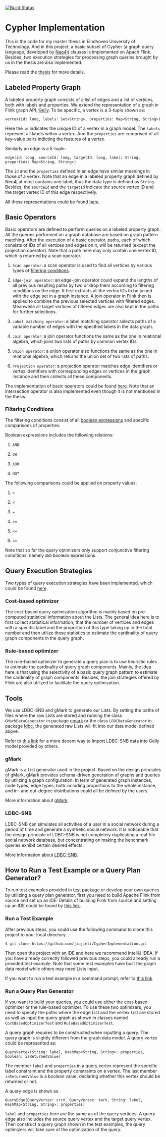 [![Build Status](https://travis-ci.org/jiujieti/CypherImplementation.svg?branch=master)](https://travis-ci.org/jiujieti/CypherImplementation)
# Cypher Implementation
This is the code for my master thesis in Eindhoven University of Technology. And in this project, a basic subset of Cypher (a graph query language, developed by [Neo4j](https://neo4j.com/)) clauses is implemented on Apach Flink. Besides,
two execution strategies for processing graph queries brought by us in the thesis are also implemented.

Please read the [thesis](thesis.pdf) for more details.

## Labeled Property Graph
A labeled property graph consists of a list of edges and a list of vertices, both with labels and properties. We extend the representation of a graph in Flink graph API, [Gelly](https://ci.apache.org/projects/flink/flink-docs-release-1.1/apis/batch/libs/gelly.html).
To be specific, a vertex is a 3-tuple shown as:

```
vertex(id: long, labels: Set<String>, properties: Map<String, String>)
```

Here the `id` indicates the unique ID of a vertex in a graph model. The `labels` represent all labels within a vertex. And the `properties` are comprised of all key-value pairs indicting the features of a vertex.

Similarly an edge is a 5-tuple:

```
edge(id: long, sourceId: long, targetId: long, label: String, properties: Map<String, String>)
```

The `id` and the `properties` defined in an edge have similar meanings in those of a vertex. Note that an edge in a labeled property graph defined by Neo4j at most contains one label, thus the data type is defined as `String`. Besides, the `sourceId` and the `targetId` indicate the source vertex ID and the target vertex ID of this edge respectively. 

All these representations could be found [here](https://github.com/jiujieti/CypherImplementation/tree/master/src/main/java/operators/datastructures).

## Basic Operators
Basic operators are defined to perform queries on a labeled property graph. All the queries performed on a graph database are based on graph pattern matching. After the execution of a basic operator, paths, each of which consists of IDs of all vertices and edges on it, will be returned (except the projection operator). Note that a path here may only contain one vertex ID, which is returned by a scan operator.

1. `Scan operator`: a scan operator is used to find all vertices by various types of [filtering conditions](#filtering-conditions).

2. `Edge-join operator`: an edge-join operator could expand the lengths of all previous resulting paths by two or drop them according to filtering conditions on the edge. It first extracts all the vertex IDs to be joined with the edge set in a graph instance. A join operator in Flink then is applied to combine the previous selected vertices with filtered edges. Meanwhile all target vertices of filtered edges are also kept in the paths for further selections.

3. `Label matching operator`: a label matching operator selects paths of a variable number of edges with the specified labels in the data graph.

4. `Join operator`: a join operator functions the same as the one in relational algebra, which joins two lists of paths by common vertex IDs.

5. `Union operator`: a union operator also functions the same as the one in relational algebra, which returns the union set of two lists of paths.

6. `Projection operator`: a projection operator matches edge identifiers or vertex identifiers with corresponding edges or vertices in the graph instance and then collects all these components.

The implementation of basic operators could be found [here](https://github.com/jiujieti/CypherImplementation/tree/master/src/main/java/operators). Note that an intersection operator is also implemented even though it is not mentioned in the thesis.

### Filtering Conditions

The filtering conditions consist of all [boolean expressions](https://github.com/jiujieti/CypherImplementation/tree/master/src/main/java/operators/booleanExpressions) and specific comparisons of properties.

Boolean expressions includes the following relations:

1. `AND`

2. `OR`

3. `XOR`

4. `NOT`

The following comparisons could be applied on property values:

1. `>`

2. `<`

3. `=`

4. `>=`

5. `<=`

6. `<>`

Note that so far the query optimizers only support conjunctive filtering conditions, namely `AND` boolean expressions.

## Query Execution Strategies
Two types of query execution strategies have been implemented, which could be found [here](https://github.com/jiujieti/CypherImplementation/tree/master/src/main/java/queryplan).
### Cost-based optimizer
The cost-based query optimization algorithm is mainly based on pre-computed statistical information about the Lists. The general idea here is to first collect statistical information, that the number of vertices and edges with a specific label and the proportion of this type taking up in the total number
and then utilize these statistics to estimate the cardinality of query graph components in the query graph.
### Rule-based optimizer
The rule-based optimizer to generate a query plan is to use heuristic rules to estimate the cardinality of query graph components. Mainly, the idea here is that using the selectivity of a basic query graph pattern to estimate the cardinality of graph components. Besides, the join strategies offered by Flink are also utilized to facilitate the query optimization.
## Tools
We use LDBC-SNB and gMark to generate our Lists. By setting the paths of files where the raw Lists are stored and running the class `GMarkDataGenerator` in package [gmark](https://github.com/jiujieti/CypherImplementation/tree/master/src/main/java/gmark) or the class `LDBCDataGenerator` in package [ldbc](https://github.com/jiujieti/CypherImplementation/tree/master/src/main/java/ldbc), the generated raw Lists will fit into our data model defined above.

Refer to [this link](https://github.com/s1ck/ldbc-flink-import) for a more decent way to import LDBC-SNB data into Gelly model provided by others.
### gMark
gMark is a List generator used in the project. Based on the design principles of gMark, gMark provides schema-driven generation of graphs and queries by utilizing a graph configuration. In term of generated graph instances, node types, edge types, both including proportions to the whole instance, and in- and out-degree distributions could all be defined by the users.

More information about [gMark](https://github.com/graphMark/gmark).
### LDBC-SNB
LDBC-SNB can simulates all activities of a user in a social network during a period of time and generate a synthetic social network. It is noticeable that the design principle of LDBC-SNB is not completely duplicating a real-life social network database, but concentrating on making the benchmark queries exhibit certain desired effects.

More information about [LDBC-SNB](http://ldbcouncil.org/developer/snb).

## How to Run a Test Example or a Query Plan Generator?
To run test examples provided in [test](https://github.com/jiujieti/CypherImplementation/tree/master/src/main/java/test) package or develop your own queries by utilizing a query plan generator, first you need to build Apache Flink from source and set up an IDE. Details of building Flink from source and setting up an IDE could be found by [this link](https://github.com/apache/flink). 

### Run a Test Example
After previous steps, you could use the following command to clone this project to your local directory. 

```
$ git clone https://github.com/jiujieti/CypherImplementation.git
```

Then open the project with an IDE and here we recommend IntelliJ IDEA. If you have already correctly followed previous steps, you could already run a provided test example. Note that some test examples have built the graph data model while others may need Lists input.

If you want to run a test example in a command prompt, refer to [this link](https://ci.apache.org/projects/flink/flink-docs-release-1.1/quickstart/setup_quickstart.html). 

### Run a Query Plan Generator
If you want to build your queries, you could use either the cost-based optimizer or the rule-based optimizer. To use these two optimizers, you need to specify the paths where the edge List and the vertex List are stored as well as input the query graph as shown in classes named `CostBasedOptimizerTest` and `RuleBasedOptimizerTest`.

A query graph requires to be constructed when inputting a query. The query graph is slightly different from the graph data model. A query vertex could be represented as:

```
QueryVertex(String: label, HashMap<String, String>: properties, boolean: isReturnedValue)
```
The member `label` and `properties` in a query vertex represent the specific label constraint and the property constraints on a vertex. The last member `isReturnedValue` is a boolean value, declaring whether this vertex should be returned or not.

A query edge is shown as

```
QueryEdge(QueryVertex: srcV, QueryVertex: tarV, String: label, HashMap<String, String>: properties)
```

`label` and `properties` here are the same as of the query vertices. A query edge also includes the source query vertex and the target query vertex. Then construct a query graph shown in the test examples, the query optimizers will take care of the optimization of the query.

